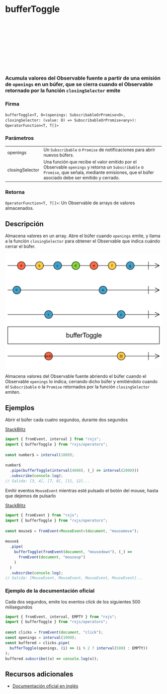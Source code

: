<div class="page-heading">

# bufferToggle

<a target="_blank" href="https://github.com/ReactiveX/rxjs/blob/master/src/internal/operators/bufferToggle.ts">
<svg>
  <use xlink:href="/assets/icons/github.svg#github"></use>
</svg>
</a>
</div>

<h3> Acumula valores del Observable fuente a partir de una emisión de <code>openings</code> en un búfer, que se cierra cuando el Observable retornado por la función <code>closingSelector</code> emite</h3>

### Firma

`bufferToggle<T, O>(openings: SubscribableOrPromise<O>, closingSelector: (value: O) => SubscribableOrPromise<any>): OperatorFunction<T, T[]>`

### Parámetros

<table>
<tr><td>openings</td><td>Un <code>Subscribable</code> o <code>Promise</code> de notificaciones para abrir nuevos búfers.</td></tr>
<tr><td>closingSelector</td><td>Una función que recibe el valor emitido por el Observable <code>openings</code> y retorna un <code>Subscribable</code> o <code>Promise</code>, que señala, mediante emisiones, que el búfer asociado debe ser emitido y cerrado.</td></tr>
</table>

### Retorna

`OperatorFunction<T, T[]>`: Un Observable de arrays de valores almacenados.

## Descripción

Almacena valores en un array. Abre el búfer cuando `openings` emite, y llama a la función `closingSelector` para obtener el Observable que indica cuándo cerrar el búfer.

<img src="assets/images/marble-diagrams/transformation/bufferToggle.png" alt="Diagrama de canicas del operador bufferToggle">

Almacena valores del Observable fuente abriendo el búfer cuando el Observable `openings` lo indica, cerrando dicho búfer y emitiéndolo cuando el `Subscribable` o la `Promise` retornados por la función `closingSelector` emiten.

## Ejemplos

Abrir el búfer cada cuatro segundos, durante dos segundos

[StackBlitz](https://stackblitz.com/edit/rxjs-buffertoggle-1?file=index.ts)

```javascript
import { fromEvent, interval } from "rxjs";
import { bufferToggle } from "rxjs/operators";

const number$ = interval(1000);

number$
  .pipe(bufferToggle(interval(4000), (_) => interval(2000)))
  .subscribe(console.log);
// Salida: [3, 4], [7, 8], [11, 12]...
```

Emitir eventos `MouseEvent` mientras esté pulsado el botón del mouse, hasta que dejemos de pulsarlo

[StackBlitz](https://stackblitz.com/edit/rxjs-buffertoggle-2?file=index.ts)

```typescript
import { fromEvent } from "rxjs";
import { bufferToggle } from "rxjs/operators";

const mouse$ = fromEvent<MouseEvent>(document, "mousemove");

mouse$
  .pipe(
    bufferToggle(fromEvent(document, "mousedown"), (_) =>
      fromEvent(document, "mouseup")
    )
  )
  .subscribe(console.log);
// Salida: [MouseEvent, MouseEvent, MouseEvent, MouseEvent]...
```

### Ejemplo de la documentación oficial

Cada dos segundos, emite los eventos click de los siguientes 500 milisegundos

```javascript
import { fromEvent, interval, EMPTY } from "rxjs";
import { bufferToggle } from "rxjs/operators";

const clicks = fromEvent(document, "click");
const openings = interval(1000);
const buffered = clicks.pipe(
  bufferToggle(openings, (i) => (i % 2 ? interval(500) : EMPTY))
);
buffered.subscribe((x) => console.log(x));
```

## Recursos adicionales

- [Documentación oficial en inglés](https://rxjs-dev.firebaseapp.com/api/operators/bufferToggle)
